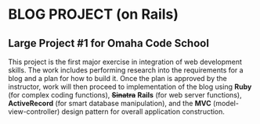 # BLOG PROJECT (on Rails)
## Large Project #1 for Omaha Code School

This project is the first major exercise in integration of web development skills.  The work includes performing research into the requirements for a blog and a plan for how to build it.  Once the plan is approved by the instructor, work will then proceed to implementation of the blog using **Ruby** (for complex coding functions), ~~**Sinatra**~~ **Rails** (for web server functions), **ActiveRecord** (for smart database manipulation), and the **MVC** (model-view-controller) design pattern for overall application construction.